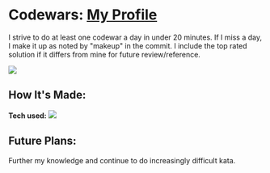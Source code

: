 # Codewars: <a target="_blank" href="https://www.codewars.com/users/harshabc4" >My Profile</a> 
I strive to do at least one codewar a day in under 20 minutes.  If I miss a day, I make it up as noted by "makeup" in the commit.  I include the top rated solution if it differs from mine for future review/reference.


<img src=https://user-images.githubusercontent.com/97787737/164571260-2cd52a0f-7be4-49df-85d7-ba9621b50c6d.png>



## How It's Made:

**Tech used:** <img src="https://img.shields.io/static/v1?label=|&message=JAVASCRIPT&color=3c7f5d&style=plastic&logo=javascript"/>

## Future Plans:

Further my knowledge and continue to do increasingly difficult kata.
